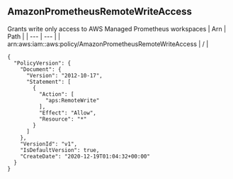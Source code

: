 
## AmazonPrometheusRemoteWriteAccess
Grants write only access to AWS Managed Prometheus workspaces
| Arn | Path |
| --- | --- |
| arn:aws:iam::aws:policy/AmazonPrometheusRemoteWriteAccess | / |
```
{
  "PolicyVersion": {
    "Document": {
      "Version": "2012-10-17",
      "Statement": [
        {
          "Action": [
            "aps:RemoteWrite"
          ],
          "Effect": "Allow",
          "Resource": "*"
        }
      ]
    },
    "VersionId": "v1",
    "IsDefaultVersion": true,
    "CreateDate": "2020-12-19T01:04:32+00:00"
  }
}
```

